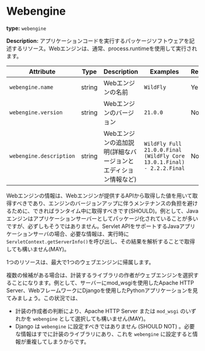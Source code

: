 # Webengine

**type:** `webengine`

<!--
**Description:** Resource describing the packaged software running the application code. Web engines are typically executed using process.runtime.
-->

**Description:** アプリケーションコードを実行するパッケージソフトウェアを記述するリソース。Webエンジンは、通常、process.runtimeを使用して実行されます。

<!-- semconv webengine_resource -->
| Attribute  | Type | Description  | Examples  | Required |
|---|---|---|---|---|
| `webengine.name` | string | Webエンジンの名前 | `WildFly` | Yes |
| `webengine.version` | string | Webエンジンのバージョン | `21.0.0` | No |
| `webengine.description` | string | Webエンジンの追加説明(詳細なバージョンとエディション情報など) | `WildFly Full 21.0.0.Final (WildFly Core 13.0.1.Final) - 2.2.2.Final` | No |
<!-- endsemconv -->

<!--
Information describing the web engine SHOULD be captured using the values acquired from the API provided by the web engine, preferably during runtime, to avoid maintenance burden on engine version upgrades. As an example - Java engines are often but not always packaged as application servers. For Java application servers supporting Servlet API the required information MAY be captured by invoking `ServletContext.getServerInfo()` during runtime and parsing the result.
-->

Webエンジンの情報は、Webエンジンが提供するAPIから取得した値を用いて取得すべきであり、エンジンのバージョンアップに伴うメンテナンスの負担を避けるために、できればランタイム中に取得すべきです(SHOULD)。例として、Javaエンジンはアプリケーションサーバーとしてパッケージ化されていることが多いですが、必ずしもそうではありません。Servlet APIをサポートするJavaアプリケーションサーバの場合、必要な情報は、実行時に`ServletContext.getServerInfo()`を呼び出し、その結果を解析することで取得しても構いません(MAY)。

<!--
A resource can be attributed to at most one web engine.
-->

1つのリソースは、最大で1つのウェブエンジンに帰属します。

<!--
The situations where there are multiple candidates, it is up to instrumentation library authors to choose the web engine. To illustrate, let's look at a Python application using Apache HTTP Server with mod_wsgi as the server and Django as the web framework. In this situation:
-->

複数の候補がある場合は、計装するライブラリの作者がウェブエンジンを選択することになります。例として、サーバーにmod_wsgiを使用したApache HTTP Server、WebフレームワークにDjangoを使用したPythonアプリケーションを見てみましょう。この状況では、

<!--
* Either Apache HTTP Server or `mod_wsgi` MAY be chosen as `webengine`, depending on the decision made by the instrumentation authors.
* Django SHOULD NOT be set as an `webengine` as the required information is already available in insrumentation library and setting this into `webengine` would duplicate the information.
-->

* 計装の作成者の判断により、Apache HTTP Server または `mod_wsgi` のいずれかを `webengine` として選択しても構いません(MAY)。
* Django は `webengine` に設定すべきではありません (SHOULD NOT) 。必要な情報はすでに計装のライブラリにあり、これを `webengine` に設定すると情報が重複してしまうからです。
